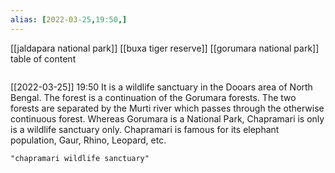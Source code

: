 ```yaml
---
alias: [2022-03-25,19:50,]
---
```

[[jaldapara national park]] [[buxa tiger reserve]] [[gorumara national park]]
table of content
```toc
```

[[2022-03-25]] 19:50
It is a wildlife sanctuary in the Dooars area of North Bengal.
The forest is a continuation of the Gorumara forests.
The two forests are separated by the Murti river which passes through the otherwise continuous forest.
Whereas Gorumara is a National Park, Chapramari is only is a wildlife sanctuary only.
Chapramari is famous for its elephant population, Gaur, Rhino, Leopard, etc.
```query
"chapramari wildlife sanctuary"
```